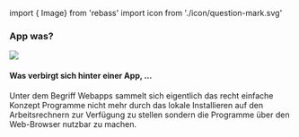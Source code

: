 

import { Image} from 'rebass'
import icon from './icon/question-mark.svg'

### App was?

<Image width={120} src={icon} />

#### Was verbirgt sich hinter einer App, ...

Unter dem Begriff Webapps sammelt sich eigentlich das recht einfache Konzept Programme nicht mehr durch das lokale Installieren auf den Arbeitsrechnern zur Verfügung zu stellen sondern die Programme über den Web-Browser nutzbar zu machen. 


